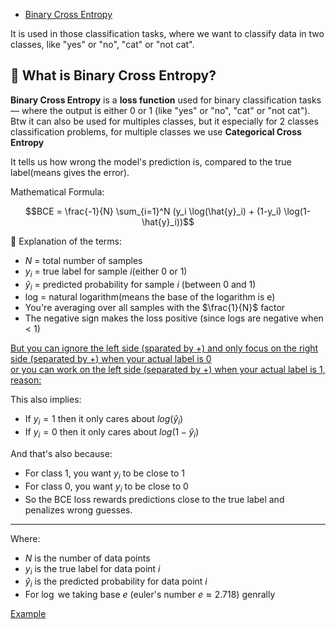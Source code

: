 - [Binary Cross Entropy](https://youtu.be/zTXBB3oGFbU?si=qwDsBe74_FGi6ETw)

It is used in those classification tasks, where we want to classify data in two classes, like "yes" or "no", "cat" or "not cat".

## 🔹 What is Binary Cross Entropy?
**Binary Cross Entropy** is a **loss function** used for binary classification tasks — where the output is either 0 or 1 (like "yes" or "no", "cat" or "not cat").\
Btw it can also be used for multiples classes, but it especially for 2 classes classification problems, for multiple classes we use **Categorical Cross Entropy**


It tells us how wrong the model's prediction is, compared to the true label(means gives the error).

Mathematical Formula:
```math
BCE = \frac{-1}{N} \sum_{i=1}^N (y_i \log(\hat{y}_i) + (1-y_i) \log(1-\hat{y}_i))
``` 
🧠 Explanation of the terms:
- $N$ = total number of samples
- $y_i$ = true label for sample $i$(either 0 or 1)
- $\hat{y}_i$ = predicted probability for sample $i$ (between 0 and 1)
- log = natural logarithm(means the base of the logarithm is e)
- You're averaging over all samples with the $\frac{1}{N}$ factor
- The negative sign makes the loss positive (since logs are negative when < 1)

[But you can ignore the left side (sparated by +) and only focus on the right side (separated by +) when your actual label is 0\
or
you can work on the left side (separated by +) when your actual label is 1, reason:](https://youtu.be/zTXBB3oGFbU?si=UOk7Mi40OIpkizIy&t=247)

This also implies:
- If $y_i = 1$ then it only cares about $log(\hat{y}_i)$
- If $y_i = 0$ then it only cares about $log(1-\hat{y}_i)$

And that's also because:
- For class 1, you want $y_i$  to be close to 1
- For class 0, you want $y_i$ to be close to 0
- So the BCE loss rewards predictions close to the true label and penalizes wrong guesses.

----

Where:
- $N$ is the number of data points
- $y_i$ is the true label for data point $i$
- $\hat{y}_i$ is the predicted probability for data point $i$
- For $\log$ we taking base $e$ (euler's number $e \approx 2.718$) genrally


[Example](https://youtu.be/zTXBB3oGFbU?si=hzfPrArcUCk-sUH8&t=217)